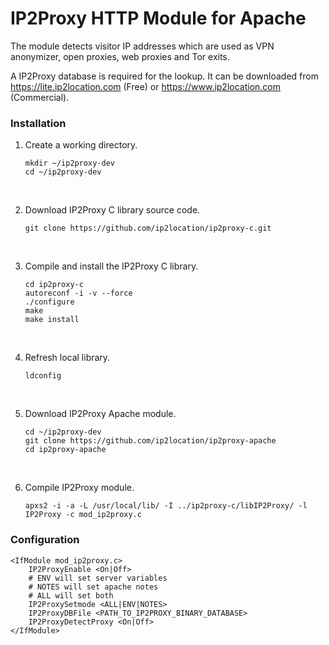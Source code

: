 # IP2Proxy HTTP Module for Apache

The module detects visitor IP addresses which are used as VPN anonymizer, open proxies, web proxies and Tor exits.

A IP2Proxy database is required for the lookup. It can be downloaded from https://lite.ip2location.com (Free) or https://www.ip2location.com (Commercial).



### Installation

1. Create a working directory.

   ```
   mkdir ~/ip2proxy-dev
   cd ~/ip2proxy-dev
   ```

   ​

2. Download IP2Proxy C library source code.

   ```
   git clone https://github.com/ip2location/ip2proxy-c.git
   ```

   ​

3. Compile and install the IP2Proxy C library.

   ```
   cd ip2proxy-c
   autoreconf -i -v --force
   ./configure
   make
   make install
   ```

   ​

4. Refresh local library.

   ```
   ldconfig
   ```

   ​

5. Download IP2Proxy Apache module.

   ```
   cd ~/ip2proxy-dev
   git clone https://github.com/ip2location/ip2proxy-apache
   cd ip2proxy-apache
   ```

   ​

6. Compile IP2Proxy module.

   ```
   apxs2 -i -a -L /usr/local/lib/ -I ../ip2proxy-c/libIP2Proxy/ -l IP2Proxy -c mod_ip2proxy.c
   ```



### Configuration

```
<IfModule mod_ip2proxy.c>
	IP2ProxyEnable <On|Off>
	# ENV will set server variables
	# NOTES will set apache notes
	# ALL will set both
	IP2ProxySetmode <ALL|ENV|NOTES>
	IP2ProxyDBFile <PATH_TO_IP2PROXY_BINARY_DATABASE>
	IP2ProxyDetectProxy <On|Off>
</IfModule>
```




